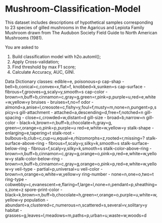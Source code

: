 # Mushroom-Classification-Model
This dataset includes descriptions of hypothetical samples corresponding to 23 species of
gilled mushrooms in the Agaricus and Lepiota Family Mushroom drawn from The Audubon
Society Field Guide to North American Mushrooms (1981).

You are asked to
1. Build classification model with h2o.automl();
2. Apply Cross-validation;
3. Find threshold by max F1 score;
4. Calculate Accuracy, AUC, GİNİ.

Data Dictionary
classes: edible=e, poisonous=p
cap-shap - bell=b,conical=c,convex=x,flat=f, knobbed=k,sunken=s
cap-surface - fibrous=f,grooves=g,scaly=y,smooth=s
cap-color - brown=n,buff=b,cinnamon=c,gray=g,green=r,pink=p,purple=u,red=e,white=w,yellow=y
bruises - bruises=t,no=f
odor - almond=a,anise=l,creosote=c,fishy=y,foul=f,musty=m,none=n,pungent=p,spicy=s
gill-attachment - attached=a,descending=d,free=f,notched=n
gill-spacing - close=c,crowded=w,distant=d
gill-size - broad=b,narrow=n
gill-color - black=k,brown=n,buff=b,chocolate=h,gray=g, green=r,orange=o,pink=p,purple=u
red=e,white=w,yellow=y
stalk-shape - enlarging=e,tapering=t
stalk-root - bulbous=b,club=c,cup=u,equal=e,rhizomorphs=z,rooted=r,missing=?
stalk-surface-above-ring - fibrous=f,scaly=y,silky=k,smooth=s
stalk-surface-below-ring - fibrous=f,scaly=y,silky=k,smooth=s
stalk-color-above-ring - brown=n,buff=b,cinnamon=c,gray=g,orange=o,pink=p,red=e,white=w,yellow=y
stalk-color-below-ring - brown=n,buff=b,cinnamon=c,gray=g,orange=o,pink=p,red=e,white=w,yellow=y
veil-type - partial=p,universal=u
veil-color - brown=n,orange=o,white=w,yellow=y
ring-number - none=n,one=o,two=t
ring-type - cobwebby=c,evanescent=e,flaring=f,large=l,none=n,pendant=p,sheathing=s,zone=z
spore-print-color -black=k,brown=n,buff=b,chocolate=h,green=r,orange=o,purple=u,white=w,yellow=y
population - abundant=a,clustered=c,numerous=n,scattered=s,several=v,solitary=y
habitat - grasses=g,leaves=l,meadows=m,paths=p,urban=u,waste=w,woods=d
